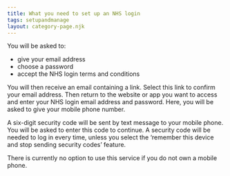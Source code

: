 ```yaml
---
title: What you need to set up an NHS login
tags: setupandmanage
layout: category-page.njk
---
```

You will be asked to:

- give your email address
- choose a password
- accept the NHS login terms and conditions

You will then receive an email containing a link. Select this link to confirm your email address. Then return to the website or app you want to access and enter your NHS login email address and password. Here, you will be asked to give your mobile phone number.

A six-digit security code will be sent by text message to your mobile phone. You will be asked to enter this code to continue. A security code will be needed to log in every time, unless you select the ‘remember this device and stop sending security codes’ feature.

There is currently no option to use this service if you do not own a mobile phone.

